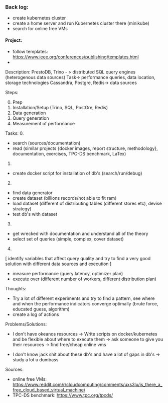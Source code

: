 ### Back log:
- create kubernetes cluster
- create a home server and run Kubernetes cluster there (minikube)
- search for online free VMs

#### Project:
- follow templates: https://www.ieee.org/conferences/publishing/templates.html
- 

Description:
PrestoDB, Trino - > distributed SQL query engines (heterogenous data sources)
Task-> performance queries, data location, storage technologies 
Cassandra, Postgre, Redis-> data sources 

Steps:

0. Prep  
1. Installation/Setup (Trino, SQL, PostGre, Redis)
2. Data generation 
3. Query generation 
4. Measurement of performance 

Tasks:
0. 
  - search (sources/documentation)
  - read (similar projects {docker images, report structure, methodology}, documentation, exercises, TPC-DS benchmark, LaTex) 
  
1.
  - create docker script for installation of db's (search/run/debug)  
2.
  - find data generator 
  - create dataset (billions records/not able to fit ram) 
  - load dataset (different of distributing tables (different stores etc), devise strategy) 
  - test db's with dataset 
3.
  - get wrecked with documentation and understand all of the theory 
  - select set of queries (simple, complex, cover dataset) 
4.
  [ identify variables that affect query quality and try to find a very good solution with different data sources and execution ] 
  - measure performance (query latency, optimizer plan) 
  - execute over (different number of workers, different distribution plan) 

Thoughts:
- Try a lot of different experiments and try to find a pattern, see where and when the performance indicators converge optimally (brute force, educated guess, algorithm) 
- create a log of actions 

Problems/Solutions:
- I don't have okeanos resources 
-> Write scripts on docker/kubernetes and be flexible about where to execute them 
-> ask someone to give you their resources 
-> find free/cheap online vms 

- I don't know jack shit about these db's and have a lot of gaps in db's 
-> study a lot u dumbass

Sources:
- online free VMs: https://www.reddit.com/r/cloudcomputing/comments/uxs3lu/is_there_a_free_cloud_based_virtual_machine/
- TPC-DS benchmark: https://www.tpc.org/tpcds/